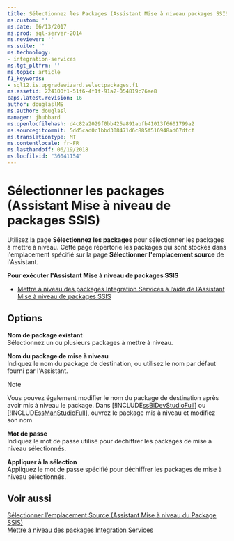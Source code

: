 ```yaml
---
title: Sélectionnez les Packages (Assistant Mise à niveau packages SSIS) | Documents Microsoft
ms.custom: ''
ms.date: 06/13/2017
ms.prod: sql-server-2014
ms.reviewer: ''
ms.suite: ''
ms.technology:
- integration-services
ms.tgt_pltfrm: ''
ms.topic: article
f1_keywords:
- sql12.is.upgradewizard.selectpackages.f1
ms.assetid: 224100f1-51f6-4f1f-91a2-054819c76ae8
caps.latest.revision: 16
author: douglaslMS
ms.author: douglasl
manager: jhubbard
ms.openlocfilehash: d4c82a2029f0bb425a891abfb41013f6601799a2
ms.sourcegitcommit: 5dd5cad0c1bbd308471d6c885f516948ad67dfcf
ms.translationtype: MT
ms.contentlocale: fr-FR
ms.lasthandoff: 06/19/2018
ms.locfileid: "36041154"
---
```

# <a name="select-packages-ssis-package-upgrade-wizard"></a>Sélectionner les packages (Assistant Mise à niveau de packages SSIS)
  Utilisez la page **Sélectionnez les packages** pour sélectionner les packages à mettre à niveau. Cette page répertorie les packages qui sont stockés dans l'emplacement spécifié sur la page **Sélectionner l'emplacement source** de l'Assistant.  
  
 **Pour exécuter l'Assistant Mise à niveau de packages SSIS**  
  
-   [Mettre à niveau des packages Integration Services à l’aide de l’Assistant Mise à niveau de packages SSIS](install-windows/upgrade-integration-services-packages-using-the-ssis-package-upgrade-wizard.md)  
  
## <a name="options"></a>Options  
 **Nom de package existant**  
 Sélectionnez un ou plusieurs packages à mettre à niveau.  
  
 **Nom du package de mise à niveau**  
 Indiquez le nom du package de destination, ou utilisez le nom par défaut fourni par l'Assistant.  
  
> [!NOTE]  
>  Vous pouvez également modifier le nom du package de destination après avoir mis à niveau le package. Dans [!INCLUDE[ssBIDevStudioFull](../includes/ssbidevstudiofull-md.md)] ou [!INCLUDE[ssManStudioFull](../includes/ssmanstudiofull-md.md)], ouvrez le package mis à niveau et modifiez son nom.  
  
 **Mot de passe**  
 Indiquez le mot de passe utilisé pour déchiffrer les packages de mise à niveau sélectionnés.  
  
 **Appliquer à la sélection**  
 Appliquez le mot de passe spécifié pour déchiffrer les packages de mise à niveau sélectionnés.  
  
## <a name="see-also"></a>Voir aussi  
 [Sélectionner l’emplacement Source &#40;Assistant Mise à niveau du Package SSIS&#41;](../../2014/integration-services/select-source-location-ssis-package-upgrade-wizard.md)   
 [Mettre à niveau des packages Integration Services](install-windows/upgrade-integration-services-packages.md)  
  
  